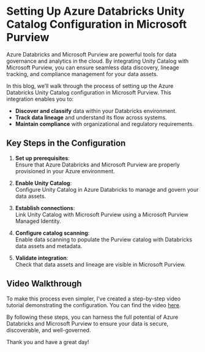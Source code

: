 # Setting Up Azure Databricks Unity Catalog Configuration in Microsoft Purview

Azure Databricks and Microsoft Purview are powerful tools for data governance and analytics in the cloud. By integrating Unity Catalog with Microsoft Purview, you can ensure seamless data discovery, lineage tracking, and compliance management for your data assets.

In this blog, we’ll walk through the process of setting up the Azure Databricks Unity Catalog configuration in Microsoft Purview. This integration enables you to:

- **Discover and classify** data within your Databricks environment.
- **Track data lineage** and understand its flow across systems.
- **Maintain compliance** with organizational and regulatory requirements.

## Key Steps in the Configuration

1. **Set up prerequisites**:  
   Ensure that Azure Databricks and Microsoft Purview are properly provisioned in your Azure environment.

2. **Enable Unity Catalog**:  
   Configure Unity Catalog in Azure Databricks to manage and govern your data assets.

3. **Establish connections**:  
   Link Unity Catalog with Microsoft Purview using a Microsoft Purview Managed Identity.

4. **Configure catalog scanning**:  
   Enable data scanning to populate the Purview catalog with Databricks data assets and metadata.

5. **Validate integration**:  
   Check that data assets and lineage are visible in Microsoft Purview.

## Video Walkthrough  

To make this process even simpler, I’ve created a step-by-step video tutorial demonstrating the configuration. You can find the video [here](./video/ADBUCinMicrosoftPurview.mp4).

By following these steps, you can harness the full potential of Azure Databricks and Microsoft Purview to ensure your data is secure, discoverable, and well-governed.

Thank you and have a great day!
